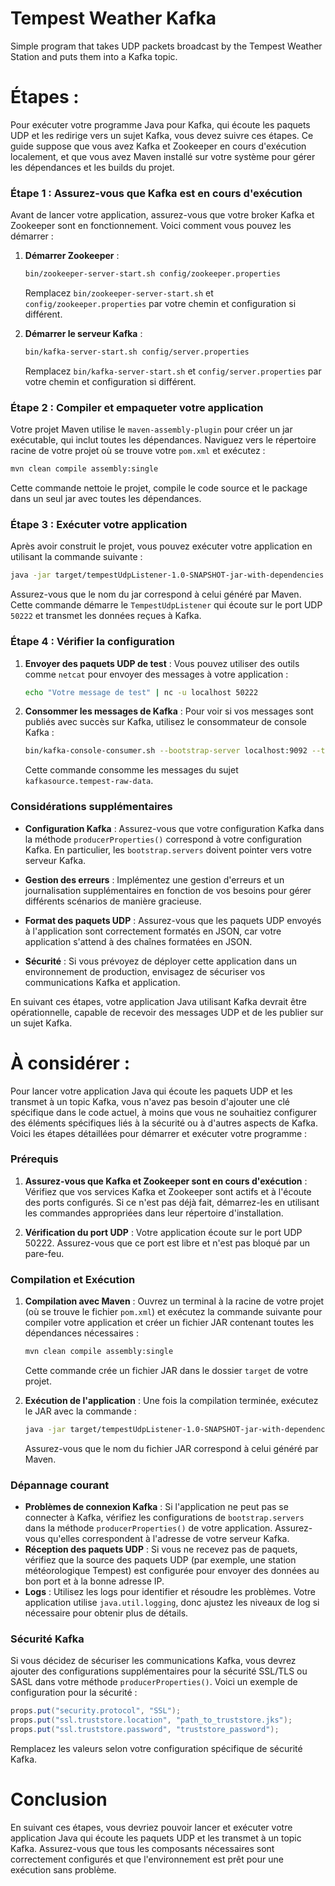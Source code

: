 # Tempest Weather Kafka

Simple program that takes UDP packets broadcast by the Tempest Weather Station 
and puts them into a Kafka topic.

# Étapes : 


Pour exécuter votre programme Java pour Kafka, qui écoute les paquets UDP et les redirige vers un sujet Kafka, vous devez suivre ces étapes. Ce guide suppose que vous avez Kafka et Zookeeper en cours d'exécution localement, et que vous avez Maven installé sur votre système pour gérer les dépendances et les builds du projet.

### Étape 1 : Assurez-vous que Kafka est en cours d'exécution

Avant de lancer votre application, assurez-vous que votre broker Kafka et Zookeeper sont en fonctionnement. Voici comment vous pouvez les démarrer :

1. **Démarrer Zookeeper** :
   ```bash
   bin/zookeeper-server-start.sh config/zookeeper.properties
   ```
   Remplacez `bin/zookeeper-server-start.sh` et `config/zookeeper.properties` par votre chemin et configuration si différent.

2. **Démarrer le serveur Kafka** :
   ```bash
   bin/kafka-server-start.sh config/server.properties
   ```
   Remplacez `bin/kafka-server-start.sh` et `config/server.properties` par votre chemin et configuration si différent.

### Étape 2 : Compiler et empaqueter votre application

Votre projet Maven utilise le `maven-assembly-plugin` pour créer un jar exécutable, qui inclut toutes les dépendances. Naviguez vers le répertoire racine de votre projet où se trouve votre `pom.xml` et exécutez :

```bash
mvn clean compile assembly:single
```

Cette commande nettoie le projet, compile le code source et le package dans un seul jar avec toutes les dépendances.

### Étape 3 : Exécuter votre application

Après avoir construit le projet, vous pouvez exécuter votre application en utilisant la commande suivante :

```bash
java -jar target/tempestUdpListener-1.0-SNAPSHOT-jar-with-dependencies.jar
```

Assurez-vous que le nom du jar correspond à celui généré par Maven. Cette commande démarre le `TempestUdpListener` qui écoute sur le port UDP `50222` et transmet les données reçues à Kafka.

### Étape 4 : Vérifier la configuration

1. **Envoyer des paquets UDP de test** : Vous pouvez utiliser des outils comme `netcat` pour envoyer des messages à votre application :

   ```bash
   echo "Votre message de test" | nc -u localhost 50222
   ```

2. **Consommer les messages de Kafka** : Pour voir si vos messages sont publiés avec succès sur Kafka, utilisez le consommateur de console Kafka :

   ```bash
   bin/kafka-console-consumer.sh --bootstrap-server localhost:9092 --topic kafkasource.tempest-raw-data --from-beginning
   ```

   Cette commande consomme les messages du sujet `kafkasource.tempest-raw-data`.

### Considérations supplémentaires

- **Configuration Kafka** : Assurez-vous que votre configuration Kafka dans la méthode `producerProperties()` correspond à votre configuration Kafka. En particulier, les `bootstrap.servers` doivent pointer vers votre serveur Kafka.
  
- **Gestion des erreurs** : Implémentez une gestion d'erreurs et un journalisation supplémentaires en fonction de vos besoins pour gérer différents scénarios de manière gracieuse.

- **Format des paquets UDP** : Assurez-vous que les paquets UDP envoyés à l'application sont correctement formatés en JSON, car votre application s'attend à des chaînes formatées en JSON.

- **Sécurité** : Si vous prévoyez de déployer cette application dans un environnement de production, envisagez de sécuriser vos communications Kafka et application.

En suivant ces étapes, votre application Java utilisant Kafka devrait être opérationnelle, capable de recevoir des messages UDP et de les publier sur un sujet Kafka.


# À considérer : 

Pour lancer votre application Java qui écoute les paquets UDP et les transmet à un topic Kafka, vous n'avez pas besoin d'ajouter une clé spécifique dans le code actuel, à moins que vous ne souhaitiez configurer des éléments spécifiques liés à la sécurité ou à d'autres aspects de Kafka. Voici les étapes détaillées pour démarrer et exécuter votre programme :

### Prérequis
1. **Assurez-vous que Kafka et Zookeeper sont en cours d'exécution** : Vérifiez que vos services Kafka et Zookeeper sont actifs et à l'écoute des ports configurés. Si ce n'est pas déjà fait, démarrez-les en utilisant les commandes appropriées dans leur répertoire d'installation.

2. **Vérification du port UDP** : Votre application écoute sur le port UDP 50222. Assurez-vous que ce port est libre et n'est pas bloqué par un pare-feu.

### Compilation et Exécution
1. **Compilation avec Maven** : Ouvrez un terminal à la racine de votre projet (où se trouve le fichier `pom.xml`) et exécutez la commande suivante pour compiler votre application et créer un fichier JAR contenant toutes les dépendances nécessaires :
   ```bash
   mvn clean compile assembly:single
   ```
   Cette commande crée un fichier JAR dans le dossier `target` de votre projet.

2. **Exécution de l'application** : Une fois la compilation terminée, exécutez le JAR avec la commande :
   ```bash
   java -jar target/tempestUdpListener-1.0-SNAPSHOT-jar-with-dependencies.jar
   ```
   Assurez-vous que le nom du fichier JAR correspond à celui généré par Maven.

### Dépannage courant
- **Problèmes de connexion Kafka** : Si l'application ne peut pas se connecter à Kafka, vérifiez les configurations de `bootstrap.servers` dans la méthode `producerProperties()` de votre application. Assurez-vous qu'elles correspondent à l'adresse de votre serveur Kafka.
- **Réception des paquets UDP** : Si vous ne recevez pas de paquets, vérifiez que la source des paquets UDP (par exemple, une station météorologique Tempest) est configurée pour envoyer des données au bon port et à la bonne adresse IP.
- **Logs** : Utilisez les logs pour identifier et résoudre les problèmes. Votre application utilise `java.util.logging`, donc ajustez les niveaux de log si nécessaire pour obtenir plus de détails.

### Sécurité Kafka
Si vous décidez de sécuriser les communications Kafka, vous devrez ajouter des configurations supplémentaires pour la sécurité SSL/TLS ou SASL dans votre méthode `producerProperties()`. Voici un exemple de configuration pour la sécurité :

```java
props.put("security.protocol", "SSL");
props.put("ssl.truststore.location", "path_to_truststore.jks");
props.put("ssl.truststore.password", "truststore_password");
```

Remplacez les valeurs selon votre configuration spécifique de sécurité Kafka.

# Conclusion
En suivant ces étapes, vous devriez pouvoir lancer et exécuter votre application Java qui écoute les paquets UDP et les transmet à un topic Kafka. Assurez-vous que tous les composants nécessaires sont correctement configurés et que l'environnement est prêt pour une exécution sans problème.

 
 
 
